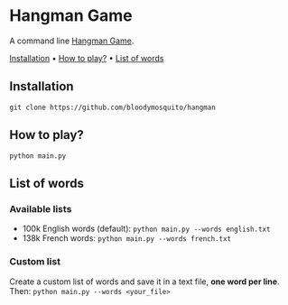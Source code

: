 # Hangman Game

A command line [Hangman Game](https://en.wikipedia.org/wiki/Hangman_(game)). 

[Installation](#installation) • [How to play?](#how-to-play) • [List of words](#list-of-words)


## Installation 

`git clone https://github.com/bloodymosquito/hangman`

## How to play?

`python main.py`

## List of words
### Available lists
- 100k English words (default): `python main.py --words english.txt`
- 138k French words: `python main.py --words french.txt`

### Custom list
Create a custom list of words and save it in a text file, **one word per line**. Then: `python main.py --words <your_file>`
